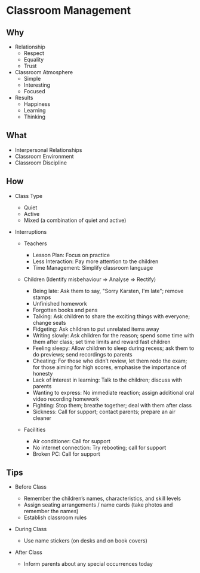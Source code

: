 # Classroom Management

## Why

- Relationship
  - Respect
  - Equality
  - Trust
- Classroom Atmosphere
  - Simple
  - Interesting
  - Focused
- Results
  - Happiness
  - Learning
  - Thinking

## What

- Interpersonal Relationships
- Classroom Environment
- Classroom Discipline

## How

- Class Type
  - Quiet
  - Active
  - Mixed (a combination of quiet and active)

- Interruptions
  - Teachers
    - Lesson Plan: Focus on practice
    - Less Interaction: Pay more attention to the children
    - Time Management: Simplify classroom language
  - Children (Identify misbehaviour => Analyse => Rectify)
    - Being late: Ask them to say, "Sorry Karsten, I'm late"; remove stamps
    - Unfinished homework
    - Forgotten books and pens
    - Talking: Ask children to share the exciting things with everyone; change seats
    - Fidgeting: Ask children to put unrelated items away
    - Writing slowly: Ask children for the reason; spend some time with them after class; set time limits and reward fast children
    - Feeling sleepy: Allow children to sleep during recess; ask them to do previews; send recordings to parents
    - Cheating: For those who didn’t review, let them redo the exam; for those aiming for high scores, emphasise the importance of honesty
    - Lack of interest in learning: Talk to the children; discuss with parents
    - Wanting to express: No immediate reaction; assign additional oral video recording homework
    - Fighting: Stop them; breathe together; deal with them after class
    - Sickness: Call for support; contact parents; prepare an air cleaner

  - Facilities
    - Air conditioner: Call for support
    - No internet connection: Try rebooting; call for support
    - Broken PC: Call for support

## Tips

- Before Class
  - Remember the children’s names, characteristics, and skill levels
  - Assign seating arrangements / name cards (take photos and remember the names)
  - Establish classroom rules

- During Class
  - Use name stickers (on desks and on book covers)

- After Class
  - Inform parents about any special occurrences today